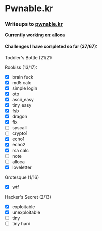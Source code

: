 # Pwnable.kr
### Writeups to [pwnable.kr](https://pwnable.kr) 


**Currently working on:  alloca**


#### Challenges I have completed so far (37/67): 


Toddler's Bottle (21/21)

Rookiss (13/17):
- [x] brain fuck
- [x] md5 calc
- [x] simple login
- [x] otp
- [x] ascii_easy
- [x] tiny_easy
- [x] fsb
- [x] dragon
- [x] fix
- [ ] syscall
- [ ] crypto1
- [x] echo1
- [x] echo2
- [x] rsa calc
- [ ] note
- [ ] alloca
- [x] loveletter
      
Grotesque (1/16)
- [x] wtf
      
 Hacker's Secret (2/13)
- [x] exploitable
- [x] unexploitable
- [ ] tiny
- [ ] tiny hard
